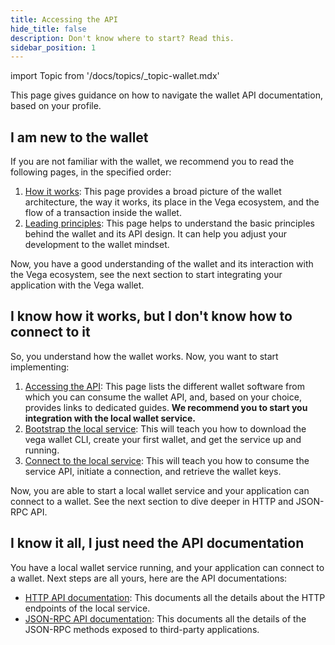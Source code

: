 ```yaml
---
title: Accessing the API
hide_title: false
description: Don't know where to start? Read this.
sidebar_position: 1
---
```


import Topic from '/docs/topics/_topic-wallet.mdx'

<Topic />

This page gives guidance on how to navigate the wallet API documentation, based on your profile.

## I am new to the wallet

If you are not familiar with the wallet, we recommend you to read the following pages, in the specified order:

1. [How it works](/api/vega-wallet/how-it-works.md): This page provides a broad picture of the wallet architecture, the way it works, its place in the Vega ecosystem, and the flow of a transaction inside the wallet.
2. [Leading principles](/api/vega-wallet/leading-principles.md): This page helps to understand the basic principles behind the wallet and its API design. It can help you adjust your development to the wallet mindset.

Now, you have a good understanding of the wallet and its interaction with the Vega ecosystem, see the next section to start integrating your application with the Vega wallet.

## I know how it works, but I don't know how to connect to it

So, you understand how the wallet works. Now, you want to start implementing:

1. [Accessing the API](/api/vega-wallet/accessing-api.md): This page lists the different wallet software from which you can consume the wallet API, and, based on your choice, provides links to dedicated guides. **We recommend you to start you integration with the local wallet service.**
2. [Bootstrap the local service](/api/vega-wallet/how-to/bootstrap-local-service.md): This will teach you how to download the vega wallet CLI, create your first wallet, and get the service up and running.
3. [Connect to the local service](/api/vega-wallet/how-to/connect-to-local-service.md): This will teach you how to consume the service API, initiate a connection, and retrieve the wallet keys.

Now, you are able to start a local wallet service and your application can connect to a wallet. See the next section to dive deeper in HTTP and JSON-RPC API.

## I know it all, I just need the API documentation

You have a local wallet service running, and your application can connect to a wallet. Next steps are all yours, here are the API documentations:

- [HTTP API documentation](/api/vega-wallet/reference/local-service/wallet-api.info.mdx): This documents all the details about the HTTP endpoints of the local service.
- [JSON-RPC API documentation](/api/vega-wallet/reference/core/openrpc.md): This documents all the details of the JSON-RPC methods exposed to third-party applications.
